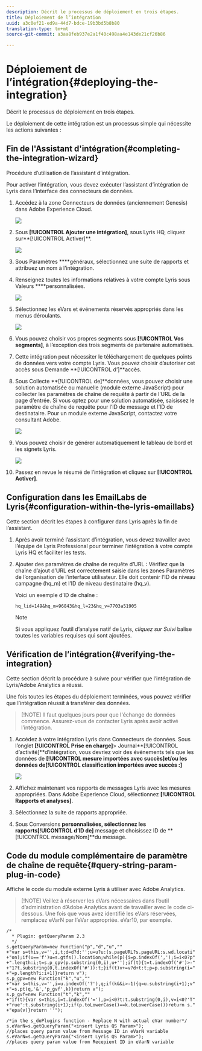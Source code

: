 ```yaml
---
description: Décrit le processus de déploiement en trois étapes.
title: Déploiement de l’intégration
uuid: a3c0ef21-ed9a-44d7-bdce-19b3bd5b8b80
translation-type: tm+mt
source-git-commit: a3aa8feb937e2a1f40c498aa4e143de21cf26b86

---
```



# Déploiement de l’intégration{#deploying-the-integration}

Décrit le processus de déploiement en trois étapes.

Le déploiement de cette intégration est un processus simple qui nécessite les actions suivantes :

## Fin de l&#39;Assistant d&#39;intégration{#completing-the-integration-wizard}

Procédure d’utilisation de l’assistant d’intégration.

Pour activer l’intégration, vous devez exécuter l’assistant d’intégration de Lyris dans l’interface des connecteurs de données.

1. Accédez à la zone Connecteurs de données (anciennement Genesis) dans Adobe Experience Cloud.

   ![](assets/data_connectors.png)

1. Sous **[!UICONTROL Ajouter une intégration]**, sous Lyris HQ, cliquez sur**[!UICONTROL  Activer]**.

   ![](assets/add_integration.png)

1. Sous Paramètres ****généraux, sélectionnez une suite de rapports et attribuez un nom à l’intégration.
1. Renseignez toutes les informations relatives à votre compte Lyris sous Valeurs ****personnalisées.

   ![](assets/general_settings.png)

1. Sélectionnez les eVars et événements réservés appropriés dans les menus déroulants.

   ![](assets/variable_mapping.png)

1. Vous pouvez choisir vos propres segments sous **[!UICONTROL Vos segments]**, à l’exception des trois segments de partenaire automatisés.
1. Cette intégration peut nécessiter le téléchargement de quelques points de données vers votre compte Lyris. Vous pouvez choisir d’autoriser cet accès sous Demande **[!UICONTROL d’]**accès.
1. Sous Collecte **[!UICONTROL de]**données, vous pouvez choisir une solution automatisée ou manuelle (module externe JavaScript) pour collecter les paramètres de chaîne de requête à partir de l’URL de la page d’entrée. Si vous optez pour une solution automatisée, saisissez le paramètre de chaîne de requête pour l’ID de message et l’ID de destinataire. Pour un module externe JavaScript, contactez votre consultant Adobe.

   ![](assets/data_collection.png)

1. Vous pouvez choisir de générer automatiquement le tableau de bord et les signets Lyris.

   ![](assets/dashboard_generation.png)

1. Passez en revue le résumé de l’intégration et cliquez sur **[!UICONTROL Activer]**.

## Configuration dans les EmailLabs de Lyris{#configuration-within-the-lyris-emaillabs}

Cette section décrit les étapes à configurer dans Lyris après la fin de l’assistant.

1. Après avoir terminé l’assistant d’intégration, vous devez travailler avec l’équipe de Lyris Professional pour terminer l’intégration à votre compte Lyris HQ et faciliter les tests.
1. Ajouter des paramètres de chaîne de requête d’URL : Vérifiez que la chaîne d’ajout d’URL est correctement saisie dans les zones Paramètres de l’organisation de l’interface utilisateur. Elle doit contenir l’ID de niveau campagne (hq_m) et l’ID de niveau destinataire (hq_v).

   Voici un exemple d’ID de chaîne :

   ```
   hq_lid=149&hq_m=96843&hq_l=23&hq_v=7703a51905
   ```

   >[!NOTE]
   >
   >Si vous appliquez l’outil d’analyse natif de Lyris, *cliquez sur Suivi* balise toutes les variables requises qui sont ajoutées.

## Vérification de l’intégration{#verifying-the-integration}

Cette section décrit la procédure à suivre pour vérifier que l’intégration de Lyris/Adobe Analytics a réussi.

Une fois toutes les étapes du déploiement terminées, vous pouvez vérifier que l’intégration réussit à transférer des données.

> [!NOTE] Il faut quelques jours pour que l&#39;échange de données commence. Assurez-vous de contacter Lyris après avoir activé l’intégration.

1. Accédez à votre intégration Lyris dans Connecteurs de données. Sous l’onglet **[!UICONTROL Prise en charge]**> Journal**[!UICONTROL  d’activité]**d’intégration, vous devriez voir des événements tels que les données de **[!UICONTROL mesure importées avec succès]**et/ou les données de**[!UICONTROL  classification importées avec succès :]**

   ![](assets/integration_info.png)

1. Affichez maintenant vos rapports de messages Lyris avec les mesures appropriées. Dans Adobe Experience Cloud, sélectionnez **[!UICONTROL Rapports et analyses]**.
1. Sélectionnez la suite de rapports appropriée.
1. Sous Conversions ****personnalisées, sélectionnez les rapports**[!UICONTROL  d’ID de]** message et choisissez ID de **[!UICONTROL message/Nom]**du message.

## Code du module complémentaire de paramètre de chaîne de requête{#query-string-param-plug-in-code}

Affiche le code du module externe Lyris à utiliser avec Adobe Analytics.

> [!NOTE] Veillez à réserver les eVars nécessaires dans l’outil d’administration d’Adobe Analytics avant de travailler avec le code ci-dessous. Une fois que vous avez identifié les eVars réservées, remplacez eVarN par l’eVar appropriée. eVar10, par exemple.

```
/* 
  * Plugin: getQueryParam 2.3 
  */ 
s.getQueryParam=new Function("p","d","u","" 
+"var s=this,v='',i,t;d=d?d:'';u=u?u:(s.pageURL?s.pageURL:s.wd.locati" 
+"on);if(u=='f')u=s.gtfs().location;while(p){i=p.indexOf(',');i=i<0?p" 
+".length:i;t=s.p_gpv(p.substring(0,i),u+'');if(t){t=t.indexOf('#')>-" 
+"1?t.substring(0,t.indexOf('#')):t;}if(t)v+=v?d+t:t;p=p.substring(i=" 
+"=p.length?i:i+1)}return v"); 
s.p_gpv=new Function("k","u","" 
+"var s=this,v='',i=u.indexOf('?'),q;if(k&&i>-1){q=u.substring(i+1);v" 
+"=s.pt(q,'&','p_gvf',k)}return v"); 
s.p_gvf=new Function("t","k","" 
+"if(t){var s=this,i=t.indexOf('='),p=i<0?t:t.substring(0,i),v=i<0?'T" 
+"rue':t.substring(i+1);if(p.toLowerCase()==k.toLowerCase())return s." 
+"epa(v)}return ''"); 
 
/*in the s_doPlugins function - Replace N with actual eVar number*/ 
s.eVarN=s.getQueryParam("<insert Lyris QS Param>");  
//places query param value from Message ID in eVarN variable s.eVarN=s.getQueryParam("<insert Lyris QS Param>");  
//places query param value from Recepient ID in eVarN variable 
```
